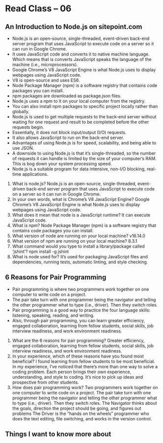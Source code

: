 # Read Class – 06

## An Introduction to Node.js on sitepoint.com
- Node.js is an open-source, single-threaded, event-driven back-end server program that uses JavaScript to execute code on a server so it can run in Google Chrome.
- It uses JavaScript code and converts it to native machine language. Which means that is converts JavaScript speaks the language of the machine (i.e., microprocessors).
- Google Chrome’s V8 JavaScript Engine is what Node.js uses to display webpages using JavaScript code.
- V8 is open-source and uses ES6.
- Node Package Manager (npm) is a software registry that contains code packages you can install.
- npm packages are downloaded as package.json files.
- Node.js uses a npm to it on your local computer from the registry.
- You can also install npm packages to specific project locally rather than globally.
- Node.js is used to get multiple requests to the back-end server without waiting for one request and result to be completed before the other requests begin. 
- Essentially, it does not block input/output (I/O) requests.
- It also allows JavaScript to run on the back-end server.
- Advantages of using Node.js is for speed, scalability, and being able to use JSON.
- A downside to using Node.js is that it’s single-threaded, so the number of requests it can handle is limited by the size of your computer’s RAM. This is bog down your system processing speed.
- Node.js is a suitable program for data intensive, non-I/O blocking, real-time applications.

1. What is node.js? Node.js is an open-source, single-threaded, event-driven back-end server program that uses JavaScript to execute code on a server so it can run in Google Chrome.
2. In your own words, what is Chrome’s V8 JavaScript Engine? Google Chrome’s V8 JavaScript Engine is what Node.js uses to display webpages using JavaScript code.
3. What does it mean that node is a JavaScript runtime? It can execute JavaScript code.
4. What is npm? Node Package Manager (npm) is a software registry that contains code packages you can install.
5. What version of node are running on your local machine? v16.14.0
6. What version of npm are running on your local machine? 8.3.1
7. What command would you type to install a library/package called ‘jshint’? npm install -g jshint
8. What is node used for? It’s used for packaging JavaScript files and dependencies, running tests, automatic linting, and style checking.

## 6 Reasons for Pair Programming
- Pair programming is where two programmers work together on one computer to write code on a project.
- The pair take turn with one programmer being the navigator and telling the other programmer what to type (i.e., driver). Then they switch roles.
- Pair programming is a good way to practice the four language skills: listening, speaking, reading, and writing.
- Also, through pair programming, you can learn greater efficiency, engaged collaboration, learning from fellow students, social skills, job interview readiness, and work environment readiness.

1. What are the 6 reasons for pair programming? Greater efficiency, engaged collaboration, learning from fellow students, social skills, job interview readiness, and work environment readiness.
2. In your experience, which of these reasons have you found most beneficial? I found learning from fellow students to be most beneficial. In my experience, I’ve noticed that there’s more than one way to solve a coding problem. Each person brings their own experience, understanding, and style to coding. It’s nice to pick up ideas and prospective from other students.
3. How does pair programming work? Two programmers work together on one computer to write code on a project. The pair take turn with one programmer being the navigator and telling the other programmer what to type (i.e., driver). Then they switch roles. The Navigator thinks about the goals, direction the project should be going, and figures out problems The Driver is the “hands on the wheels” programmer who does the text editing, file switching, and works in the version control.

## Things I want to know more about
